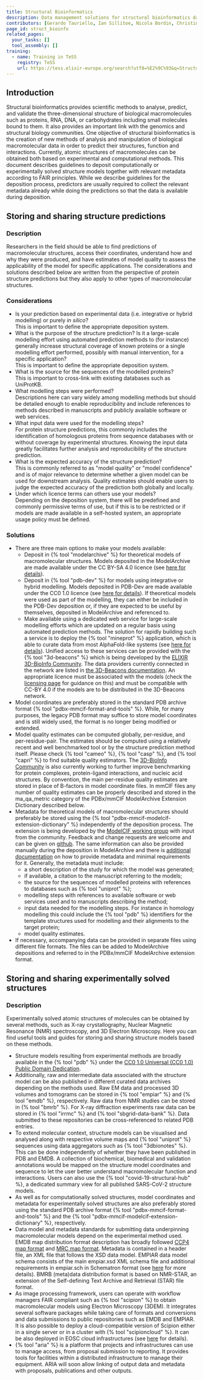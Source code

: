 ```yaml
---
title: Structural Bioinformatics
description: Data management solutions for structural bioinformatics data.
contributors: [Gerardo Tauriello, Ian Sillitoe, Nicola Bordin, Christine Orengo, Mihaly Varadi, Sameer Velankar, Jiří Černý, Carolina Simón Guerrero]
page_id: struct_bioinfo
related_pages: 
  your_tasks: []
  tool_assembly: []
training:
  - name: Training in TeSS
    registry: TeSS
    url: https://tess.elixir-europe.org/search?utf8=%E2%9C%93&q=Structural+Bioinformatics#workflows
---
```


## Introduction

Structural bioinformatics provides scientific methods to analyse, predict, and validate the three-dimensional structure of biological macromolecules such as proteins, RNA, DNA, or carbohydrates including small molecules bound to them. It also provides an important link with the genomics and structural biology communities. One objective of structural bioinformatics is the creation of new methods of analysis and manipulation of biological macromolecular data in order to predict their structures, function and interactions. Currently, atomic structures of macromolecules can be obtained both based on experimental and computational methods. This document describes guidelines to deposit computationally or experimentally solved structure models together with relevant metadata according to FAIR principles. While we describe guidelines for the deposition process, predictors are usually required to collect the relevant metadata already while doing the predictions so that the data is available during deposition.

## Storing and sharing structure predictions
 
### Description

Researchers in the field should be able to find predictions of macromolecular structures, access their coordinates, understand how and why they were produced, and have estimates of model quality to assess the applicability of the model for specific applications. The considerations and solutions described below are written from the perspective of protein structure predictions but they also apply to other types of macromolecular structures.

### Considerations

* Is your prediction based on experimental data (i.e. integrative or hybrid modelling) or purely *in silico*? <br> This is important to define the appropriate deposition system.
* What is the purpose of the structure prediction? Is it a large-scale modelling effort using automated prediction methods to (for instance) generally increase structural coverage of known proteins or a single modelling effort performed, possibly with manual intervention, for a specific application?<br> This is important to define the appropriate deposition system.
* What is the source for the sequences of the modelled proteins?<br> This is important to cross-link with existing databases such as UniProtKB.
* What modelling steps were performed?<br> Descriptions here can vary widely among modelling methods but should be detailed enough to enable reproducibility and include references to methods described in manuscripts and publicly available software or web services.
* What input data were used for the modelling steps?<br> For protein structure predictions, this commonly includes the identification of homologous proteins from sequence databases with or without coverage by experimental structures. Knowing the input data greatly facilitates further analysis and reproducibility of the structure prediction.
* What is the expected accuracy of the structure prediction?<br> This is commonly referred to as "model quality" or "model confidence" and is of major relevance to determine whether a given model can be used for downstream analysis. Quality estimates should enable users to judge the expected accuracy of the prediction both globally and locally.
* Under which licence terms can others use your models?<br> Depending on the deposition system, there will be predefined and commonly permissive terms of use, but if this is to be restricted or if models are made available in a self-hosted system, an appropriate usage policy must be defined.

### Solutions

* There are three main options to make your models available:
  * Deposit in {% tool "modelarchive" %} for theoretical models of macromolecular structures. Models deposited in the ModelArchive are made available under the CC BY-SA 4.0 licence (see [here for details](https://modelarchive.org/terms-of-use)).
  * Deposit in {% tool "pdb-dev" %} for models using integrative or hybrid modelling. Models deposited in PDB-Dev are made available under the CC0 1.0 licence (see [here for details](https://www.wwpdb.org/about/usage-policies)). If theoretical models were used as part of the modelling, they can either be included in the PDB-Dev deposition or, if they are expected to be useful by themselves, deposited in ModelArchive and referenced to.
  * Make available using a dedicated web service for large-scale modelling efforts which are updated on a regular basis using automated prediction methods. The solution for rapidly building such a service is to deploy the {% tool "mineprot" %} application, which is able to curate data from most AlphaFold-like systems (see [here for details](https://doi.org/10.1093/database/baad059)). Unified access to these services can be provided with the {% tool "3d-beacons" %} which is being developed by the [ELIXIR 3D-BioInfo Community](https://elixir-europe.org/communities/3d-bioinfo). The data providers currently connected in the network are listed in [the 3D-Beacons documentation](https://www.ebi.ac.uk/pdbe/pdbe-kb/3dbeacons/docs#partners). An appropriate licence must be associated with the models (check the [licensing page](licensing) for guidance on this) and must be compatible with CC-BY 4.0 if the models are to be distributed in the 3D-Beacons network.
* Model coordinates are preferably stored in the standard PDB archive format {% tool "pdbx-mmcif-format-and-tools" %}. While, for many purposes, the legacy PDB format may suffice to store model coordinates and is still widely used, the format is no longer being modified or extended.
* Model quality estimates can be computed globally, per-residue, and per-residue-pair. The estimates should be computed using a relatively recent and well benchmarked tool or by the structure prediction method itself. Please check {% tool "cameo" %}, {% tool "casp" %}, and {% tool "capri" %} to find suitable quality estimators. The [3D-BioInfo Community](https://elixir-europe.org/communities/3d-bioinfo) is also currently working to further improve benchmarking for protein complexes, protein-ligand interactions, and nucleic acid structures. By convention, the main per-residue quality estimates are stored in place of B-factors in model coordinate files. In mmCIF files any number of quality estimates can be properly described and stored in the ma_qa_metric category of the PDBx/mmCIF ModelArchive Extension Dictionary described below.
* Metadata for theoretical models of macromolecular structures should preferably be stored using the {% tool "pdbx-mmcif-modelcif-extension-dictionary" %} independently of the deposition process. The extension is being developed by the [ModelCIF working group](https://wwpdb.org/task/modelcif) with input from the community. Feedback and change requests are welcome and can be given on [github](https://github.com/ihmwg/ModelCIF). The same information can also be provided manually during the deposition in ModelArchive and there is [additional documentation](https://modelarchive.org/help) on how to provide metadata and minimal requirements for it. Generally, the metadata must include:
  * a short description of the study for which the model was generated;
  * if available, a citation to the manuscript referring to the models;
  * the source for the sequences of modelled proteins with references to databases such as {% tool "uniprot" %};
  * modelling steps with references to available software or web services used and to manuscripts describing the method;
  * input data needed for the modelling steps. For instance in homology modelling this could include the {% tool "pdb" %} identifiers for the template structures used for modelling and their alignments to the target protein;
  * model quality estimates.
* If necessary, accompanying data can be provided in separate files using different file formats. The files can be added to ModelArchive depositions and referred to in the PDBx/mmCIF ModelArchive extension format.

## Storing and sharing experimentally solved structures
 
### Description

Experimentally solved atomic structures of molecules can be obtained by several methods, such as X-ray crystallography,  Nuclear Magnetic Resonance (NMR) spectroscopy, and 3D Electron Microscopy. Here you can find useful tools and guides for storing and sharing structure models based on these methods.
* Structure models resulting from experimental methods are broadly available in the {% tool "pdb" %} under the [CC0 1.0 Universal (CC0 1.0) Public Domain Dedication](https://creativecommons.org/publicdomain/zero/1.0/).
* Additionally, raw and intermediate data associated with the structure model can be also published in different curated data archives depending on the methods used. Raw EM data and processed 3D volumes and tomograms can be stored in {% tool "empiar" %} and {% tool "emdb" %}, respectively. Raw data from NMR studies can be stored in {% tool "bmrb" %}. For X-ray diffraction experiments raw data can be stored in {% tool "irrmc" %} and {% tool "sbgrid-data-bank" %}. Data submitted to these repositories can be cross-referenced to related PDB entries.
* To extend molecular context, structure models can be visualised and analysed along with respective volume maps and {% tool "uniprot" %} sequences using data aggregators such as {% tool "3dbionotes" %}. This can be done independently of whether they have been published in PDB and EMDB. A collection of biochemical, biomedical and validation annotations would be mapped on the structure model coordinates and sequence to let the user better understand macromolecular function and interactions. Users can also use the {% tool "covid-19-structural-hub" %}, a dedicated summary view for all published SARS-CoV-2 structure models. 
* As well as for computationally solved structures, model coordinates and metadata for experimentally solved structures are also preferably stored using the standard PDB archive format {% tool "pdbx-mmcif-format-and-tools" %} and the {% tool "pdbx-mmcif-modelcif-extension-dictionary" %}, respectively.
* Data model and metadata standards for submitting data underpinning macromolecular models depend on the experimental method used. EMDB map distribution format description has broadly followed [CCP4 map format](https://www.ccp4.ac.uk/html/maplib.html) and [MRC map format](https://www2.mrc-lmb.cam.ac.uk/research/locally-developed-software/image-processing-software/). Metadata is contained in a header file, an XML file that follows the XSD data model. EMPIAR data model schema consists of the main empiar.xsd XML schema file and additional requirements in empiar.sch in Schematron format (see [here](https://ftp.ebi.ac.uk/pub/databases/emtest/empiar/schema/) for more details). BMRB (meta)data distribution format is based on NMR-STAR, an extension of the Self-defining Text Archive and Retrieval (STAR) file format.
* As image processing framework, users can operate with workflow managers FAIR compliant such as {% tool "scipion" %} to obtain macromolecular models using Electron Microscopy (3DEM). It integrates several software packages while taking care of formats and conversions and data submissions to public repositories such as EMDB and EMPIAR. It is also possible to deploy a cloud-compatible version of Scipion either in a single server or in a cluster with {% tool "scipioncloud" %}. It can be also deployed in EOSC cloud infrastructures (see [here](https://marketplace.eosc-portal.eu/services/eosc.cnb-csic.scipioncloud?pv=search/all&q=scipioncloud) for details).
* {% tool "aria" %} is a platform that projects and infrastructures can use to manage access, from proposal submission to reporting. It provides tools for facilities within a distributed infrastructure to manage their equipment. ARIA will soon allow linking of output data and metadata with proposals, publications and other outputs.

